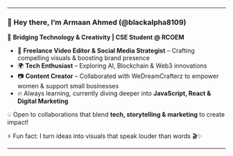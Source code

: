 
---

### 👋 Hey there, I’m **Armaan Ahmed** (@blackalpha8109)  

🚀 **Bridging Technology & Creativity | CSE Student @ RCOEM**  

- 🎨 **Freelance Video Editor & Social Media Strategist** – Crafting compelling visuals & boosting brand presence  
- 🌍 **Tech Enthusiast** – Exploring AI, Blockchain & Web3 innovations  
- 📷 **Content Creator** – Collaborated with WeDreamCrafterz to empower women & support small businesses  
- 🔥 Always learning, currently diving deeper into **JavaScript, React & Digital Marketing**  

💡 Open to collaborations that blend **tech, storytelling & marketing** to create impact!  


⚡ Fun fact: I turn ideas into visuals that speak louder than words 🎬✨  

---

